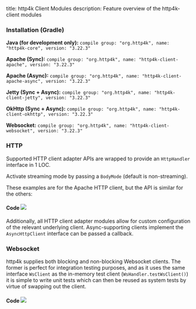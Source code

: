 title: http4k Client Modules
description: Feature overview of the http4k-client modules

### Installation (Gradle)
**Java (for development only):** ```compile group: "org.http4k", name: "http4k-core", version: "3.22.3"```

**Apache (Sync):** ```compile group: "org.http4k", name: "http4k-client-apache", version: "3.22.3"```

**Apache (Async):** ```compile group: "org.http4k", name: "http4k-client-apache-async", version: "3.22.3"```

**Jetty (Sync + Async):** ```compile group: "org.http4k", name: "http4k-client-jetty", version: "3.22.3"```

**OkHttp (Sync + Async):** ```compile group: "org.http4k", name: "http4k-client-okhttp", version: "3.22.3"```

**Websocket:** ```compile group: "org.http4k", name: "http4k-client-websocket", version: "3.22.3"```

### HTTP
Supported HTTP client adapter APIs are wrapped to provide an `HttpHandler` interface in 1 LOC.

Activate streaming mode by passing a `BodyMode` (default is non-streaming).

These examples are for the Apache HTTP client, but the API is similar for the others:

#### Code [<img class="octocat" src="/img/octocat-32.png"/>](https://github.com/http4k/http4k/blob/master/src/docs/guide/modules/clients/example_http.kt)
<script src="https://gist-it.appspot.com/https://github.com/http4k/http4k/blob/master/src/docs/guide/modules/clients/example_http.kt"></script>

Additionally, all HTTP client adapter modules allow for custom configuration of the relevant underlying client. Async-supporting clients implement the `AsyncHttpClient` interface can be passed a callback.

### Websocket
http4k supplies both blocking and non-blocking Websocket clients. The former is perfect for integration testing purposes, and as it uses the same interface `WsClient` as the in-memory test client (`WsHandler.testWsClient()`) it is simple to write unit tests which can then be reused as system tests by virtue of swapping out the client.

#### Code [<img class="octocat" src="/img/octocat-32.png"/>](https://github.com/http4k/http4k/blob/master/src/docs/guide/modules/clients/example_websocket.kt)
<script src="https://gist-it.appspot.com/https://github.com/http4k/http4k/blob/master/src/docs/guide/modules/clients/example_websocket.kt"></script>
